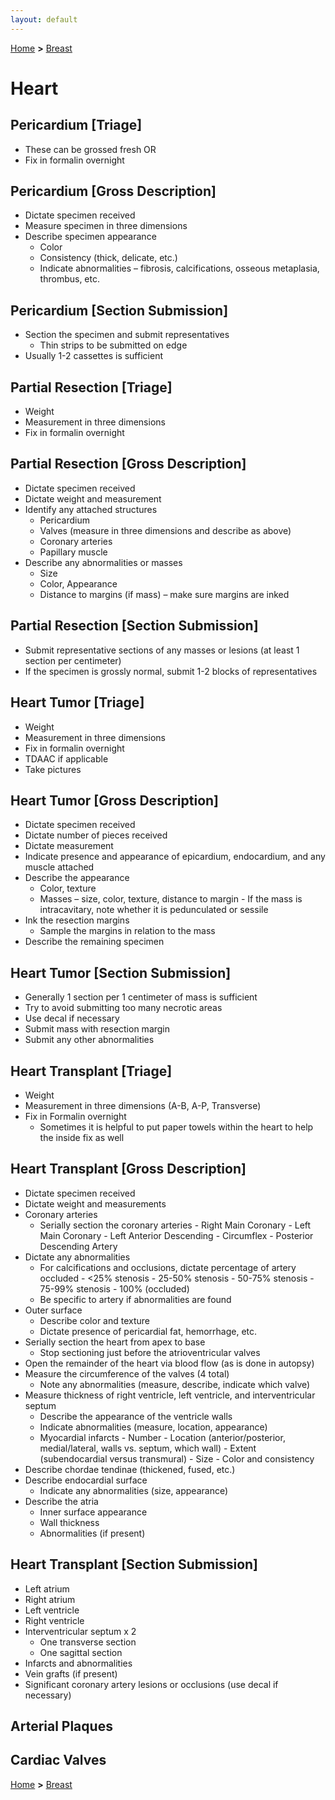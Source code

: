 ```yaml
---
layout: default
---
```


[Home](./../) **>** [Breast](./breast.html)

# Heart

## Pericardium [Triage]

- These can be grossed fresh OR
- Fix in formalin overnight

## Pericardium [Gross Description]

- Dictate specimen received
- Measure specimen in three dimensions
- Describe specimen appearance
  - Color
  - Consistency (thick, delicate, etc.)
  - Indicate abnormalities – fibrosis, calcifications, osseous metaplasia, thrombus, etc.

## Pericardium [Section Submission]

- Section the specimen and submit representatives
  - Thin strips to be submitted on edge
- Usually 1-2 cassettes is sufficient

## Partial Resection [Triage]

- Weight
- Measurement in three dimensions
- Fix in formalin overnight

## Partial Resection [Gross Description]

- Dictate specimen received
- Dictate weight and measurement 
- Identify any attached structures
  - Pericardium
  - Valves (measure in three dimensions and describe as above)
  - Coronary arteries
  - Papillary muscle
- Describe any abnormalities or masses
  - Size
  - Color, Appearance
  - Distance to margins (if mass) – make sure margins are inked

## Partial Resection [Section Submission]

- Submit representative sections of any masses or lesions (at least 1 section per centimeter)
- If the specimen is grossly normal, submit 1-2 blocks of representatives 

## Heart Tumor [Triage]

- Weight
- Measurement in three dimensions
- Fix in formalin overnight
- TDAAC if applicable
- Take pictures

## Heart Tumor [Gross Description]

- Dictate specimen received
- Dictate number of pieces received
- Dictate measurement
- Indicate presence and appearance of epicardium, endocardium, and any muscle attached
- Describe the appearance
  - Color, texture
  - Masses – size, color, texture, distance to margin
        - If the mass is intracavitary, note whether it is pedunculated or sessile
- Ink the resection margins
  - Sample the margins in relation to the mass
- Describe the remaining specimen

## Heart Tumor [Section Submission]

- Generally 1 section per 1 centimeter of mass is sufficient
- Try to avoid submitting too many necrotic areas
- Use decal if necessary
- Submit mass with resection margin
- Submit any other abnormalities

## Heart Transplant [Triage]

- Weight
- Measurement in three dimensions (A-B, A-P, Transverse)
- Fix in Formalin overnight
  - Sometimes it is helpful to put paper towels within the heart to help the inside fix as well

## Heart Transplant [Gross Description]

- Dictate specimen received
- Dictate weight and measurements
- Coronary arteries
  - Serially section the coronary arteries
        - Right Main Coronary
        - Left Main Coronary
        - Left Anterior Descending
        - Circumflex
        - Posterior Descending Artery
- Dictate any abnormalities 
  - For calcifications and occlusions, dictate percentage of artery occluded
        - <25% stenosis
        - 25-50% stenosis
        - 50-75% stenosis
        - 75-99% stenosis
        - 100% (occluded)
  - Be specific to artery if abnormalities are found
- Outer surface
  - Describe color and texture
  - Dictate presence of pericardial fat, hemorrhage, etc.
- Serially section the heart from apex to base
  - Stop sectioning just before the atrioventricular valves
- Open the remainder of the heart via blood flow (as is done in autopsy)
- Measure the circumference of the valves (4 total)
  - Note any abnormalities (measure, describe, indicate which valve)
- Measure thickness of right ventricle, left ventricle, and interventricular septum
  - Describe the appearance of the ventricle walls
  - Indicate abnormalities (measure, location, appearance)
  - Myocardial infarcts
        - Number
        - Location (anterior/posterior, medial/lateral, walls vs. septum, which wall)
        - Extent (subendocardial versus transmural)
        - Size
        - Color and consistency
- Describe chordae tendinae (thickened, fused, etc.)
- Describe endocardial surface 
  - Indicate any abnormalities (size, appearance)
- Describe the atria
  - Inner surface appearance
  - Wall thickness
  - Abnormalities (if present)

## Heart Transplant [Section Submission]

- Left atrium
- Right atrium
- Left ventricle
- Right ventricle
- Interventricular septum x 2
  - One transverse section
  - One sagittal section
- Infarcts and abnormalities
- Vein grafts (if present)
- Significant coronary artery lesions or occlusions (use decal if necessary)

## Arterial Plaques

## Cardiac Valves

[Home](./../) **>** [Breast](./breast.html)
